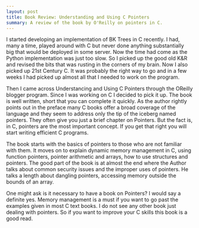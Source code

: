 ```yaml
---
layout: post
title: Book Review: Understanding and Using C Pointers
summary: A review of the book by O'Reilly on pointers in C.
---
```


I started developing an implementation of BK Trees in C recently. I had, many a time, played around with C but never done anything substantially big that would be deployed in some server. Now the time had come as the Python implementation was just too slow. So I picked up the good old K&R and revised the bits that was rusting in the corners of my brain. Now I also picked up 21st Century C. It was probably the right way to go and in a few weeks I had picked up almost all that I needed to work on the program.

Then I came across Understancing and Using C Pointers through the OReilly blogger program. Since I was working on C I decided to pick it up. The book is well written, short that you can complete it quickly. As the author rightly points out in the preface many C books offer a broad coverage of the language and they seem to address only the tip of the iceberg named pointers. They often give you just a brief chapter on Pointers. But the fact is, in C, pointers are the most important concept. If you get that right you will start writing efficient C programs.

The book starts with the basics of pointers to those who are not familiar with them. It moves on to explain dynamic memory management in C, using function pointers, pointer arithmetic and arrays, how to use structures and pointers. The good part of the book is at almost the end where the Author talks about common security issues and the improper uses of pointers. He talks a length about dangling pointers, accessing memory outside the bounds of an array.

One might ask is it necessary to have a book on Pointers? I would say a definite yes. Memory management is a must if you want to go past the examples given in most C text books. I do not see any other book just dealing with pointers. So if you want to improve your C skills this book is a good read.